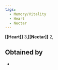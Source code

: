 ```yaml
---
tags:
  - Memory/Vitality
  - Heart
  - Nectar
---
```


**[[Heart]]** 3,**[[Nectar]]** 2,

## Obtained by

- 

